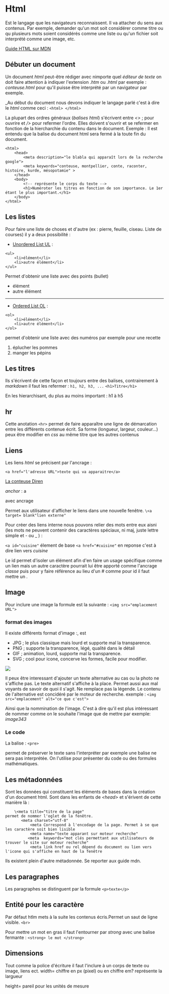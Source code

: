 # Html

Est le langage que les navigateurs reconnaissent. Il va attacher du sens aux contenus.
Par exemple, demander qu'un mot soit considérer comme titre ou qu plusieurs mots soient considérés comme une liste ou qu'un fichier soit interprété comme une image, etc.

[Guide HTML sur MDN](https://developer.mozilla.org/fr/docs/Apprendre/HTML/Introduction_%C3%A0_HTML)

## Débuter un document 

Un document _html_ peut-être rédiger avec nimporte quel _éditeur de texte_ on doit faire attention à indiquer l'extension _.htm_ ou _.html_ par exemple : _conteuse.html_ pour qu'il puisse être interprété par un navigateur par exemple.

_Au début du document nous devons indiquer le langage parlé c'est à dire le _html_ comme ceci : ```<html> </html>```

La plupart des ordres généraux (_balises html_) s'écrivent entre _<>_ ; pour ouvrire et _/>_ pour refermer l'ordre. Elles doivent s'ouvrir et se refermer en fonction de la hiercharchie du contenu dans le document. Exemple : Il est entendu que la balise du document html sera fermé à la toute fin du document. 

```
<html>
    <head>
        <meta description="le blabla qui apparaît lors de la recherche google">
        <meta keywords="conteuse, montpellier, conte, raconter, histoire, kurde, mésopotamie" >
    </head>
    <body>
        <!-- représente le corps du texte -->
        <h1>Numéroter les titres en fonction de son importance. Le 1er étant le plus important.</h1>
    </body>
</html>
```

## Les listes

Pour faire une liste de choses et d'autre (ex : pierre, feuille, ciseau. Liste de courses) il y a deux possibilité : 

- [Unordered List UL](https://developer.mozilla.org/fr/docs/Web/HTML/Element/ul) :
```
<ul>
    <li>élément</li>
    <li>autre élément</li>
</ul>
 ```
Permet d'obtenir une liste avec des points (bullet)
<ul>
    <li>élément</li>
    <li>autre élément</li>
</ul>

---

- [Ordered List OL](https://developer.mozilla.org/fr/docs/Web/HTML/Element/ol) :
```
<ol>
    <li>élément</li>
    <li>autre élément</li>
</ol>
 ```
permet d'obtenir une liste avec des numéros par exemple pour une recette

<ol>
    <li>éplucher les pommes</li>
    <li>manger les pépins</li>
</ol>

## Les titres

Ils s'écrivent de cette façon et toujours entre des balises, contrairement à _markdown_ il faut les refermer : 
```h1, h2, h3, ...```
```<h1>Titre</h1>```

 En les hierarchisant, du plus au moins important : h1 à h5
 
## hr

Cette anotation ```<hr>``` permet de faire apparaître une ligne de démarcation entre les différents contenue écrit. Sa forme (longueur, largeur, couleur...) peux être modifier en _css_ au même titre que les autres contenus

## Liens

Les liens _html_ se précisent par l'ancrage :

```<a href="l'adresse URL">texte qui va apparaitre</a>```

<a href="https://direnay.github.io/conteuse">La conteuse Diren</a>

_anchor_ : a

avec ancrage

Permet aux utilisateur d'afficher le liens dans une nouvelle fenêtre. 
```\<a target= blank"lien externe"```

Pour créer des liens interne nous pouvons relier des mots entre eux aisni (les mots ne peuvent contenir des caractères spéciaux, ni maj, juste lettre simple et - ou _ ) \:

```<a id="cuisine"``` élement de base
```<a href="#cuisine"``` en reponse c'est à dire lien vers _cuisine_

Le id permet d'isoler un élément afin d'en faire un usage spécifique comme un lien mais un autre caractère pourrait lui être apporté comme l'ancrage _classe_ puis pour y faire référence au lieu d'un # comme pour id il faut mettre un _._

## Image

Pour inclure une image la formule est la suivante : 
```<img src="emplacement URL">```
### format des images
Il existe différents format d'image \:,  est 
- JPG ; le plus classique mais lourd et supporte mal la transparence.
- PNG ; supporte la transparence, légé, qualité dans le détail
- GIF ; animation, lourd, supporte mal la transparence. 
- SVG ; cool pour icone, concerve les formes, facile pour modifier. 

<img src="https://gite.equisud.com/img/img_square_13.jpg">
 
Il peux être interessant d'ajouter un texte alternative au cas ou la photo ne s'affiche pas. Le texte alternatif s'affiche à la place. 
Permet aussi aux mal voyants de savoir de quoi il s'agit. Ne remplace pas la légende. 
Le contenu de l'alternative est concidéré par le moteur de recherche. 
exemple :
```<img src="emplacement" alt="ce que c'est">```

Ainsi que la nommination de l'image. C'est à dire qu'il est plus intéressant de nommer comme on le souhaite l'image que de mettre par exemple: _image343_

### Le code

La balise :
```<pre>```

permet de préserver le texte sans l'interpréter par exemple une balise ne sera pas interprétée.
On l'utilise pour présenter du code ou des formules mathématiques.

## Les métadonnées

Sont les données qui constituent les éléments de bases dans la création d'un document html.
Sont dans les enfants de _\<head>_ et s'érivent de cette manière là \:

```\<head>
    \<meta title="titre de la page"
permet de nommer l'oglet de la fenêtre. 
       <meta charset="utf-8"
           <meta Correspond à l'encodage de la page. Permet à se que les caractère soit bien lisible
           <meta name="texte apparant sur moteur recherche"
          <meta  keywords="mot clés permettant aux utilisateurs de trouver le site sur moteur recherche"
           <meta link href ou rel dépend du document ou lien vers l'icone qui s'affiche en haut de la fenêtre
``` 
Ils existent plein d'autre métadonnée. Se reporter aux guide mdn. 

## Les paragraphes

Les paragraphes se distinguent par la formule 
```<p>texte</p>```

## Entité pour les caractère

Par défaut htlm mets à la suite les contenus écris.Permet un saut de ligne visible. 
```<br>```

Pour mettre un mot en gras il faut l'entourner par _strong_ avec une balise fermante \:
```<strong> le mot </strong>```

## Dimensions
Tout comme la police d'écriture il faut l'inclure à un corps de texte ou image, liens ect. 
width= chiffre en px (pixel) ou en chiffre em?
représente la largueur

height= pareil pour les unités de mesure
